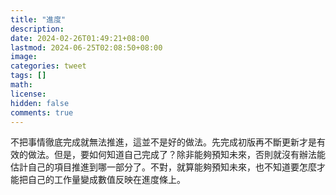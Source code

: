 ```yaml
---
title: "進度"
description: 
date: 2024-02-26T01:49:21+08:00
lastmod: 2024-06-25T02:08:50+08:00
image: 
categories: tweet
tags: []
math: 
license: 
hidden: false
comments: true
---
```


不把事情徹底完成就無法推進，這並不是好的做法。先完成初版再不斷更新才是有效的做法。但是，要如何知道自己完成了？除非能夠預知未來，否則就沒有辦法能估計自己的項目推進到哪一部分了。不對，就算能夠預知未來，也不知道要怎麼才能把自己的工作量變成數值反映在進度條上。



